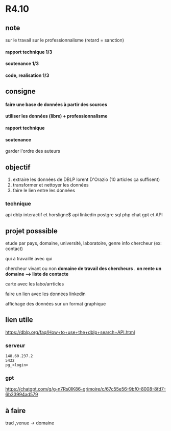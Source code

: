 # R4.10

## note
sur le travail
sur le professionnalisme (retard = sanction)
#### rapport technique 1/3
#### soutenance 1/3
#### code, realisation 1/3

## consigne 
#### faire une base de données à partir des sources 
#### utiliser les données (libre) + professionnalisme 

#### rapport technique 
#### soutenance

garder l'ordre des auteurs



## objectif
1. extraire les données de DBLP lorent D'Orazio (10 articles ça suffisent)
2. transformer et nettoyer les données
3. faire le lien entre les données



### technique
api dblp
interactif et horsligne$
api linkedin
postgre sql
php
chat gpt et API


## projet posssible 

etude par pays, domaine, université, laboratoire, genre
info chercheur (ex: contact)

qui à travaillé avec qui

chercheur vivant ou non
**domaine de travail des chercheurs**
. **on rente un domaine --> liste de contacte**

carte avec les labo/arrticles

faire un lien avec les données linkedin

affichage des données sur un format graphique

## lien utile
https://dblp.org/faq/How+to+use+the+dblp+search+API.html


### serveur
    148.60.237.2
    5432
    pg_<login>

### gpt

https://chatgpt.com/g/g-n7Rs0IK86-grimoire/c/67c55e56-9bf0-8008-8fd7-6b33994ad579

## à faire

trad ,venue -> domaine